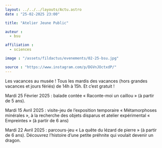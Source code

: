 ```yaml
---
layout: ../../../layouts/Actu.astro
date : "25-02-2025 23:00"

title: "Atelier Jeune Public"

auteur :
  - bsu

affiliation :
  - sciences

image : "/assets/fildactus/evenements/02-25-bsu.jpg"

source : "https://www.instagram.com/p/DGVnJOctxdP/"
---
```


Les vacances au musée ! Tous les mardis des vacances (hors grandes vacances et jours fériés) de 14h à 15h. Et c’est gratuit !

Mardi 25 Février 2025 : balade contée « Raconte-moi un caillou » (à partir de 5 ans).

Mardi 15 Avril 2025 : visite-jeu de l’exposition temporaire « Métamorphoses minérales », à la recherche des objets disparus et atelier expérimental « Empreintes » (à partir de 6 ans)

Mardi 22 Avril 2025 : parcours-jeu « La quête du lézard de pierre » (à partir de 6 ans). Découvrez l’histoire d’une petite préhnite qui voulait devenir un dragon.